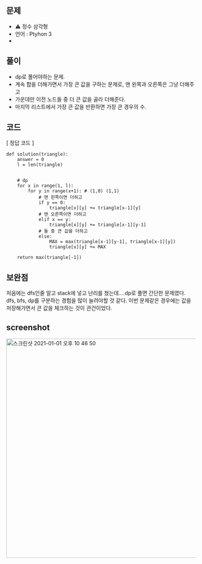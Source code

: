 ## 문제
- ⚠️ 정수 삼각형
- 언어 : Ptyhon 3
- 


## 풀이
- dp로 풀어야하는 문제.
- 계속 합을 더해가면서 가장 큰 값을 구하는 문제로, 맨 왼쪽과 오른쪽은 그냥 더해주고
- 가운데만 이전 노드들 중 더 큰 값을 골라 더해준다.
- 마지막 리스트에서 가장 큰 값을 반환하면 가장 큰 경우의 수.

## 코드

[ 정답 코드 ]
```
def solution(triangle):
    answer = 0
    l = len(triangle)
    
    
    # dp
    for x in range(1, l):
        for y in range(x+1): # (1,0) (1,1)
            # 맨 왼쪽이면 더하고
            if y == 0: 
                triangle[x][y] += triangle[x-1][y] 
            # 맨 오른쪽이면 더하고
            elif x == y:
                triangle[x][y] += triangle[x-1][y-1]
            # 둘 중 큰 값을 더하고
            else:
                MAX = max(triangle[x-1][y-1], triangle[x-1][y])
                triangle[x][y] += MAX
            
    return max(triangle[-1])
```

## 보완점

처음에는 dfs인줄 알고 stack에 넣고 난리를 쳤는데....dp로 풀면 간단한 문제였다.
dfs, bfs, dp를 구분하는 경험을 많이 늘려야할 것 같다.
이번 문제같은 경우에는 값을 저장해가면서 큰 값을 체크하는 것이 관건이었다.

## screenshot

<img width="584" alt="스크린샷 2021-01-01 오후 10 46 50" src="https://user-images.githubusercontent.com/35520314/103439799-77d7f300-4c83-11eb-825c-7951fc49a85b.png">



